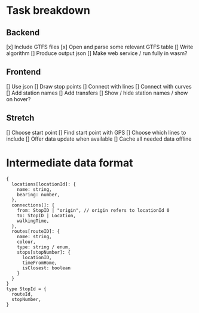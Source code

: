 # Task breakdown

## Backend

[x] Include GTFS files
[x] Open and parse some relevant GTFS table
[] Write algorithm
[] Produce output json
[] Make web service / run fully in wasm?

## Frontend

[] Use json
[] Draw stop points
[] Connect with lines
[] Connect with curves
[] Add station names
[] Add transfers
[] Show / hide station names / show on hover?

## Stretch

[] Choose start point
[] Find start point with GPS
[] Choose which lines to include
[] Offer data update when available
[] Cache all needed data offline


# Intermediate data format

```
{
  locations[locationId]: {
    name: string,
    bearing: number,
  },
  connections[]: {
    from: StopID | "origin", // origin refers to locationId 0
    to: StopID | Location,
    walkingTime,
  },
  routes[routeID]: {
    name: string,
    colour,
    type: string / enum,
    stops[stopNumber]: {
      locationID,
      timeFromHome,
      isClosest: boolean
    }
  }
}
type StopId = {
  routeId,
  stopNumber,
}